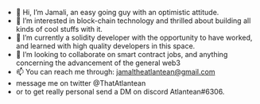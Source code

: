 - 👋 Hi, I’m Jamali, an easy going guy with an optimistic attitude.
- 👀 I’m interested in block-chain technology and thrilled about building all kinds of cool stuffs with it.
- 🌱 I’m currently a solidity developer with the opportunity to have worked, and learned with high quality developers in this space.
- 💞️ I’m looking to collaborate on smart contract jobs, and anything concerning the advancement of the general web3
- 📫 You can reach me through: jamaltheatlantean@gmail.com
-   message me on twitter @ThatAtlantean
-   or to get really personal send a DM on discord Atlantean#6306.

<!---
jamaltheatlantean/jamaltheatlantean is a ✨ special ✨ repository because its `README.md` (this file) appears on your GitHub profile.
You can click the Preview link to take a look at your changes.
--->

